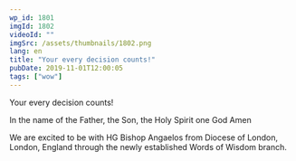 ```yaml
---
wp_id: 1801
imgId: 1802
videoId: ""
imgSrc: /assets/thumbnails/1802.png
lang: en
title: "Your every decision counts!"
pubDate: 2019-11-01T12:00:05
tags: ["wow"]
---
```


<!-- page: 6 -->

<p>Your every decision counts!</p>
<p>In the name of the Father, the Son, the Holy Spirit one God Amen</p>
<p>We are excited to be with HG Bishop Angaelos from Diocese of London, London, England through the newly established Words of Wisdom branch.</p>
